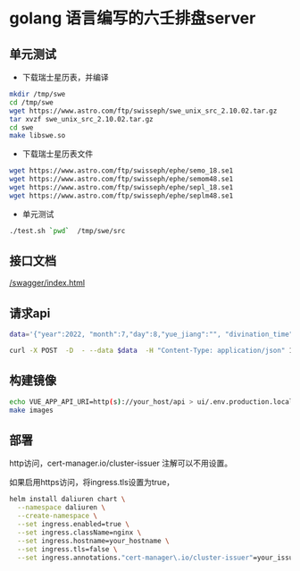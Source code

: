 # golang 语言编写的六壬排盘server

## 单元测试

* 下载瑞士星历表，并编译
```bash
mkdir /tmp/swe
cd /tmp/swe
wget https://www.astro.com/ftp/swisseph/swe_unix_src_2.10.02.tar.gz
tar xvzf swe_unix_src_2.10.02.tar.gz 
cd swe
make libswe.so
```
* 下载瑞士星历表文件
```bash
wget https://www.astro.com/ftp/swisseph/ephe/semo_18.se1
wget https://www.astro.com/ftp/swisseph/ephe/semom48.se1
wget https://www.astro.com/ftp/swisseph/ephe/sepl_18.se1
wget https://www.astro.com/ftp/swisseph/ephe/seplm48.se1
```

* 单元测试
```bash
./test.sh `pwd`  /tmp/swe/src
```

## 接口文档
[/swagger/index.html](/swagger/index.html)


## 请求api
```bash
data='{"year":2022, "month":7,"day":8,"yue_jiang":"", "divination_time":"寅","diurnal":true, "year_of_birth":2000, "masculine":true}'

curl -X POST  -D  - --data $data  -H "Content-Type: application/json" 127.0.0.1/api/daliuren
```

## 构建镜像
```bash
echo VUE_APP_API_URI=http(s)://your_host/api > ui/.env.production.local
make images
```

## 部署
http访问，cert-manager.io/cluster-issuer 注解可以不用设置。

如果启用https访问，将ingress.tls设置为true，
```bash
helm install daliuren chart \
  --namespace daliuren \
  --create-namespace \
  --set ingress.enabled=true \
  --set ingress.className=nginx \
  --set ingress.hostname=your_hostname \
  --set ingress.tls=false \
  --set ingress.annotations."cert-manager\.io/cluster-issuer"=your_issuer
```

